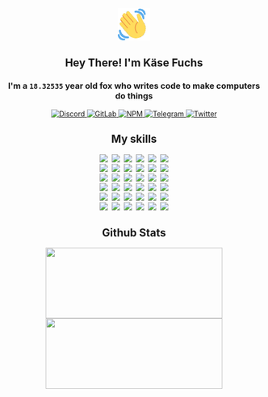 <div><p align=center><img src=./resources/images/wave.gif width=64px height=64px></p><h2 align=center>Hey There! I'm Käse Fuchs</h2><h3 align=center>I'm a <code>18.32535</code> year old fox who writes code to make computers do things</h3><p align=center><a href=https://discord.com/users/507526681125322772><img alt=Discord src="https://img.shields.io/badge/Discord-5865F2?logo=discord&logoColor=white&style=flat-square#56ef2357e5f2666081c9358fdd528db1"> </a><a href=https://gitlab.com/kasefuchs><img alt=GitLab src="https://img.shields.io/badge/GitLab-330F63?logo=gitlab&logoColor=white&style=flat-square#56ef2357e5f2666081c9358fdd528db1"> </a><a href=https://npmjs.com/~kasefuchs><img alt=NPM src="https://img.shields.io/badge/NPM-CB3837?logo=npm&logoColor=white&style=flat-square#56ef2357e5f2666081c9358fdd528db1"> </a><a href=https://t.me/kasefuchs><img alt=Telegram src="https://img.shields.io/badge/Telegram-2CA5E0?logo=telegram&logoColor=white&style=flat-square#56ef2357e5f2666081c9358fdd528db1"> </a><a href=https://twitter.com/kasefuchs><img alt=Twitter src="https://img.shields.io/badge/Twitter-1DA1F2?logo=twitter&logoColor=white&style=flat-square#56ef2357e5f2666081c9358fdd528db1"></a></p><h2 align=center>My skills</h2><p align=center><a href=https://aws.amazon.com/ ><picture><source srcset="https://skillicons.dev/icons?i=aws&theme=dark#56ef2357e5f2666081c9358fdd528db1" media="(prefers-color-scheme: dark)"><source srcset="https://skillicons.dev/icons?i=aws&theme=light#56ef2357e5f2666081c9358fdd528db1" media="(prefers-color-scheme: light), (prefers-color-scheme: no-preference)"><img src="https://skillicons.dev/icons?i=aws&theme=light#56ef2357e5f2666081c9358fdd528db1"></picture></a>&nbsp;&nbsp;<a href=https://en.wikipedia.org/wiki/Bash_(Unix_shell)><picture><source srcset="https://skillicons.dev/icons?i=bash&theme=dark#56ef2357e5f2666081c9358fdd528db1" media="(prefers-color-scheme: dark)"><source srcset="https://skillicons.dev/icons?i=bash&theme=light#56ef2357e5f2666081c9358fdd528db1" media="(prefers-color-scheme: light), (prefers-color-scheme: no-preference)"><img src="https://skillicons.dev/icons?i=bash&theme=light#56ef2357e5f2666081c9358fdd528db1"></picture></a>&nbsp;&nbsp;<a href=https://discord.com/developers/docs><picture><source srcset="https://skillicons.dev/icons?i=bots&theme=dark#56ef2357e5f2666081c9358fdd528db1" media="(prefers-color-scheme: dark)"><source srcset="https://skillicons.dev/icons?i=bots&theme=light#56ef2357e5f2666081c9358fdd528db1" media="(prefers-color-scheme: light), (prefers-color-scheme: no-preference)"><img src="https://skillicons.dev/icons?i=bots&theme=light#56ef2357e5f2666081c9358fdd528db1"></picture></a>&nbsp;&nbsp;<a href=https://www.cloudflare.com/ ><picture><source srcset="https://skillicons.dev/icons?i=cloudflare&theme=dark#56ef2357e5f2666081c9358fdd528db1" media="(prefers-color-scheme: dark)"><source srcset="https://skillicons.dev/icons?i=cloudflare&theme=light#56ef2357e5f2666081c9358fdd528db1" media="(prefers-color-scheme: light), (prefers-color-scheme: no-preference)"><img src="https://skillicons.dev/icons?i=cloudflare&theme=light#56ef2357e5f2666081c9358fdd528db1"></picture></a>&nbsp;&nbsp;<a href=https://en.wikipedia.org/wiki/CSS><picture><source srcset="https://skillicons.dev/icons?i=css&theme=dark#56ef2357e5f2666081c9358fdd528db1" media="(prefers-color-scheme: dark)"><source srcset="https://skillicons.dev/icons?i=css&theme=light#56ef2357e5f2666081c9358fdd528db1" media="(prefers-color-scheme: light), (prefers-color-scheme: no-preference)"><img src="https://skillicons.dev/icons?i=css&theme=light#56ef2357e5f2666081c9358fdd528db1"></picture></a>&nbsp;&nbsp;<a href=https://www.docker.com/ ><picture><source srcset="https://skillicons.dev/icons?i=docker&theme=dark#56ef2357e5f2666081c9358fdd528db1" media="(prefers-color-scheme: dark)"><source srcset="https://skillicons.dev/icons?i=docker&theme=light#56ef2357e5f2666081c9358fdd528db1" media="(prefers-color-scheme: light), (prefers-color-scheme: no-preference)"><img src="https://skillicons.dev/icons?i=docker&theme=light#56ef2357e5f2666081c9358fdd528db1"></picture></a><br><a href=https://www.electronjs.org/ ><picture><source srcset="https://skillicons.dev/icons?i=electron&theme=dark#56ef2357e5f2666081c9358fdd528db1" media="(prefers-color-scheme: dark)"><source srcset="https://skillicons.dev/icons?i=electron&theme=light#56ef2357e5f2666081c9358fdd528db1" media="(prefers-color-scheme: light), (prefers-color-scheme: no-preference)"><img src="https://skillicons.dev/icons?i=electron&theme=light#56ef2357e5f2666081c9358fdd528db1"></picture></a>&nbsp;&nbsp;<a href=https://expressjs.com/ ><picture><source srcset="https://skillicons.dev/icons?i=express&theme=dark#56ef2357e5f2666081c9358fdd528db1" media="(prefers-color-scheme: dark)"><source srcset="https://skillicons.dev/icons?i=express&theme=light#56ef2357e5f2666081c9358fdd528db1" media="(prefers-color-scheme: light), (prefers-color-scheme: no-preference)"><img src="https://skillicons.dev/icons?i=express&theme=light#56ef2357e5f2666081c9358fdd528db1"></picture></a>&nbsp;&nbsp;<a href=https://www.figma.com/ ><picture><source srcset="https://skillicons.dev/icons?i=figma&theme=dark#56ef2357e5f2666081c9358fdd528db1" media="(prefers-color-scheme: dark)"><source srcset="https://skillicons.dev/icons?i=figma&theme=light#56ef2357e5f2666081c9358fdd528db1" media="(prefers-color-scheme: light), (prefers-color-scheme: no-preference)"><img src="https://skillicons.dev/icons?i=figma&theme=light#56ef2357e5f2666081c9358fdd528db1"></picture></a>&nbsp;&nbsp;<a href=https://firebase.google.com/ ><picture><source srcset="https://skillicons.dev/icons?i=firebase&theme=dark#56ef2357e5f2666081c9358fdd528db1" media="(prefers-color-scheme: dark)"><source srcset="https://skillicons.dev/icons?i=firebase&theme=light#56ef2357e5f2666081c9358fdd528db1" media="(prefers-color-scheme: light), (prefers-color-scheme: no-preference)"><img src="https://skillicons.dev/icons?i=firebase&theme=light#56ef2357e5f2666081c9358fdd528db1"></picture></a>&nbsp;&nbsp;<a href=https://flask.palletsprojects.com/ ><picture><source srcset="https://skillicons.dev/icons?i=flask&theme=dark#56ef2357e5f2666081c9358fdd528db1" media="(prefers-color-scheme: dark)"><source srcset="https://skillicons.dev/icons?i=flask&theme=light#56ef2357e5f2666081c9358fdd528db1" media="(prefers-color-scheme: light), (prefers-color-scheme: no-preference)"><img src="https://skillicons.dev/icons?i=flask&theme=light#56ef2357e5f2666081c9358fdd528db1"></picture></a>&nbsp;&nbsp;<a href=https://cloud.google.com/ ><picture><source srcset="https://skillicons.dev/icons?i=gcp&theme=dark#56ef2357e5f2666081c9358fdd528db1" media="(prefers-color-scheme: dark)"><source srcset="https://skillicons.dev/icons?i=gcp&theme=light#56ef2357e5f2666081c9358fdd528db1" media="(prefers-color-scheme: light), (prefers-color-scheme: no-preference)"><img src="https://skillicons.dev/icons?i=gcp&theme=light#56ef2357e5f2666081c9358fdd528db1"></picture></a><br><a href=https://git-scm.com/ ><picture><source srcset="https://skillicons.dev/icons?i=git&theme=dark#56ef2357e5f2666081c9358fdd528db1" media="(prefers-color-scheme: dark)"><source srcset="https://skillicons.dev/icons?i=git&theme=light#56ef2357e5f2666081c9358fdd528db1" media="(prefers-color-scheme: light), (prefers-color-scheme: no-preference)"><img src="https://skillicons.dev/icons?i=git&theme=light#56ef2357e5f2666081c9358fdd528db1"></picture></a>&nbsp;&nbsp;<a href=https://github.com/ ><picture><source srcset="https://skillicons.dev/icons?i=github&theme=dark#56ef2357e5f2666081c9358fdd528db1" media="(prefers-color-scheme: dark)"><source srcset="https://skillicons.dev/icons?i=github&theme=light#56ef2357e5f2666081c9358fdd528db1" media="(prefers-color-scheme: light), (prefers-color-scheme: no-preference)"><img src="https://skillicons.dev/icons?i=github&theme=light#56ef2357e5f2666081c9358fdd528db1"></picture></a>&nbsp;&nbsp;<a href=https://gitlab.com/ ><picture><source srcset="https://skillicons.dev/icons?i=gitlab&theme=dark#56ef2357e5f2666081c9358fdd528db1" media="(prefers-color-scheme: dark)"><source srcset="https://skillicons.dev/icons?i=gitlab&theme=light#56ef2357e5f2666081c9358fdd528db1" media="(prefers-color-scheme: light), (prefers-color-scheme: no-preference)"><img src="https://skillicons.dev/icons?i=gitlab&theme=light#56ef2357e5f2666081c9358fdd528db1"></picture></a>&nbsp;&nbsp;<a href=https://www.heroku.com/ ><picture><source srcset="https://skillicons.dev/icons?i=heroku&theme=dark#56ef2357e5f2666081c9358fdd528db1" media="(prefers-color-scheme: dark)"><source srcset="https://skillicons.dev/icons?i=heroku&theme=light#56ef2357e5f2666081c9358fdd528db1" media="(prefers-color-scheme: light), (prefers-color-scheme: no-preference)"><img src="https://skillicons.dev/icons?i=heroku&theme=light#56ef2357e5f2666081c9358fdd528db1"></picture></a>&nbsp;&nbsp;<a href=https://en.wikipedia.org/wiki/HTML><picture><source srcset="https://skillicons.dev/icons?i=html&theme=dark#56ef2357e5f2666081c9358fdd528db1" media="(prefers-color-scheme: dark)"><source srcset="https://skillicons.dev/icons?i=html&theme=light#56ef2357e5f2666081c9358fdd528db1" media="(prefers-color-scheme: light), (prefers-color-scheme: no-preference)"><img src="https://skillicons.dev/icons?i=html&theme=light#56ef2357e5f2666081c9358fdd528db1"></picture></a>&nbsp;&nbsp;<a href=https://en.wikipedia.org/wiki/JavaScript><picture><source srcset="https://skillicons.dev/icons?i=js&theme=dark#56ef2357e5f2666081c9358fdd528db1" media="(prefers-color-scheme: dark)"><source srcset="https://skillicons.dev/icons?i=js&theme=light#56ef2357e5f2666081c9358fdd528db1" media="(prefers-color-scheme: light), (prefers-color-scheme: no-preference)"><img src="https://skillicons.dev/icons?i=js&theme=light#56ef2357e5f2666081c9358fdd528db1"></picture></a><br><a href=https://en.wikipedia.org/wiki/Linux><picture><source srcset="https://skillicons.dev/icons?i=linux&theme=dark#56ef2357e5f2666081c9358fdd528db1" media="(prefers-color-scheme: dark)"><source srcset="https://skillicons.dev/icons?i=linux&theme=light#56ef2357e5f2666081c9358fdd528db1" media="(prefers-color-scheme: light), (prefers-color-scheme: no-preference)"><img src="https://skillicons.dev/icons?i=linux&theme=light#56ef2357e5f2666081c9358fdd528db1"></picture></a>&nbsp;&nbsp;<a href=https://mui.com/ ><picture><source srcset="https://skillicons.dev/icons?i=materialui&theme=dark#56ef2357e5f2666081c9358fdd528db1" media="(prefers-color-scheme: dark)"><source srcset="https://skillicons.dev/icons?i=materialui&theme=light#56ef2357e5f2666081c9358fdd528db1" media="(prefers-color-scheme: light), (prefers-color-scheme: no-preference)"><img src="https://skillicons.dev/icons?i=materialui&theme=light#56ef2357e5f2666081c9358fdd528db1"></picture></a>&nbsp;&nbsp;<a href=https://en.wikipedia.org/wiki/Markdown><picture><source srcset="https://skillicons.dev/icons?i=md&theme=dark#56ef2357e5f2666081c9358fdd528db1" media="(prefers-color-scheme: dark)"><source srcset="https://skillicons.dev/icons?i=md&theme=light#56ef2357e5f2666081c9358fdd528db1" media="(prefers-color-scheme: light), (prefers-color-scheme: no-preference)"><img src="https://skillicons.dev/icons?i=md&theme=light#56ef2357e5f2666081c9358fdd528db1"></picture></a>&nbsp;&nbsp;<a href=https://www.mongodb.com/ ><picture><source srcset="https://skillicons.dev/icons?i=mongodb&theme=dark#56ef2357e5f2666081c9358fdd528db1" media="(prefers-color-scheme: dark)"><source srcset="https://skillicons.dev/icons?i=mongodb&theme=light#56ef2357e5f2666081c9358fdd528db1" media="(prefers-color-scheme: light), (prefers-color-scheme: no-preference)"><img src="https://skillicons.dev/icons?i=mongodb&theme=light#56ef2357e5f2666081c9358fdd528db1"></picture></a>&nbsp;&nbsp;<a href=https://www.mysql.com/ ><picture><source srcset="https://skillicons.dev/icons?i=mysql&theme=dark#56ef2357e5f2666081c9358fdd528db1" media="(prefers-color-scheme: dark)"><source srcset="https://skillicons.dev/icons?i=mysql&theme=light#56ef2357e5f2666081c9358fdd528db1" media="(prefers-color-scheme: light), (prefers-color-scheme: no-preference)"><img src="https://skillicons.dev/icons?i=mysql&theme=light#56ef2357e5f2666081c9358fdd528db1"></picture></a>&nbsp;&nbsp;<a href=https://nextjs.org/ ><picture><source srcset="https://skillicons.dev/icons?i=nextjs&theme=dark#56ef2357e5f2666081c9358fdd528db1" media="(prefers-color-scheme: dark)"><source srcset="https://skillicons.dev/icons?i=nextjs&theme=light#56ef2357e5f2666081c9358fdd528db1" media="(prefers-color-scheme: light), (prefers-color-scheme: no-preference)"><img src="https://skillicons.dev/icons?i=nextjs&theme=light#56ef2357e5f2666081c9358fdd528db1"></picture></a><br><a href=https://nodejs.org/en/ ><picture><source srcset="https://skillicons.dev/icons?i=nodejs&theme=dark#56ef2357e5f2666081c9358fdd528db1" media="(prefers-color-scheme: dark)"><source srcset="https://skillicons.dev/icons?i=nodejs&theme=light#56ef2357e5f2666081c9358fdd528db1" media="(prefers-color-scheme: light), (prefers-color-scheme: no-preference)"><img src="https://skillicons.dev/icons?i=nodejs&theme=light#56ef2357e5f2666081c9358fdd528db1"></picture></a>&nbsp;&nbsp;<a href=https://www.postgresql.org/ ><picture><source srcset="https://skillicons.dev/icons?i=postgres&theme=dark#56ef2357e5f2666081c9358fdd528db1" media="(prefers-color-scheme: dark)"><source srcset="https://skillicons.dev/icons?i=postgres&theme=light#56ef2357e5f2666081c9358fdd528db1" media="(prefers-color-scheme: light), (prefers-color-scheme: no-preference)"><img src="https://skillicons.dev/icons?i=postgres&theme=light#56ef2357e5f2666081c9358fdd528db1"></picture></a>&nbsp;&nbsp;<a href=https://learn.microsoft.com/en-us/powershell/ ><picture><source srcset="https://skillicons.dev/icons?i=powershell&theme=dark#56ef2357e5f2666081c9358fdd528db1" media="(prefers-color-scheme: dark)"><source srcset="https://skillicons.dev/icons?i=powershell&theme=light#56ef2357e5f2666081c9358fdd528db1" media="(prefers-color-scheme: light), (prefers-color-scheme: no-preference)"><img src="https://skillicons.dev/icons?i=powershell&theme=light#56ef2357e5f2666081c9358fdd528db1"></picture></a>&nbsp;&nbsp;<a href=https://www.python.org/ ><picture><source srcset="https://skillicons.dev/icons?i=py&theme=dark#56ef2357e5f2666081c9358fdd528db1" media="(prefers-color-scheme: dark)"><source srcset="https://skillicons.dev/icons?i=py&theme=light#56ef2357e5f2666081c9358fdd528db1" media="(prefers-color-scheme: light), (prefers-color-scheme: no-preference)"><img src="https://skillicons.dev/icons?i=py&theme=light#56ef2357e5f2666081c9358fdd528db1"></picture></a>&nbsp;&nbsp;<a href=https://www.raspberrypi.org/ ><picture><source srcset="https://skillicons.dev/icons?i=raspberrypi&theme=dark#56ef2357e5f2666081c9358fdd528db1" media="(prefers-color-scheme: dark)"><source srcset="https://skillicons.dev/icons?i=raspberrypi&theme=light#56ef2357e5f2666081c9358fdd528db1" media="(prefers-color-scheme: light), (prefers-color-scheme: no-preference)"><img src="https://skillicons.dev/icons?i=raspberrypi&theme=light#56ef2357e5f2666081c9358fdd528db1"></picture></a>&nbsp;&nbsp;<a href=https://reactjs.org/ ><picture><source srcset="https://skillicons.dev/icons?i=react&theme=dark#56ef2357e5f2666081c9358fdd528db1" media="(prefers-color-scheme: dark)"><source srcset="https://skillicons.dev/icons?i=react&theme=light#56ef2357e5f2666081c9358fdd528db1" media="(prefers-color-scheme: light), (prefers-color-scheme: no-preference)"><img src="https://skillicons.dev/icons?i=react&theme=light#56ef2357e5f2666081c9358fdd528db1"></picture></a><br><a href=https://redux.js.org/ ><picture><source srcset="https://skillicons.dev/icons?i=redux&theme=dark#56ef2357e5f2666081c9358fdd528db1" media="(prefers-color-scheme: dark)"><source srcset="https://skillicons.dev/icons?i=redux&theme=light#56ef2357e5f2666081c9358fdd528db1" media="(prefers-color-scheme: light), (prefers-color-scheme: no-preference)"><img src="https://skillicons.dev/icons?i=redux&theme=light#56ef2357e5f2666081c9358fdd528db1"></picture></a>&nbsp;&nbsp;<a href=https://en.wikipedia.org/wiki/Regular_expression><picture><source srcset="https://skillicons.dev/icons?i=regex&theme=dark#56ef2357e5f2666081c9358fdd528db1" media="(prefers-color-scheme: dark)"><source srcset="https://skillicons.dev/icons?i=regex&theme=light#56ef2357e5f2666081c9358fdd528db1" media="(prefers-color-scheme: light), (prefers-color-scheme: no-preference)"><img src="https://skillicons.dev/icons?i=regex&theme=light#56ef2357e5f2666081c9358fdd528db1"></picture></a>&nbsp;&nbsp;<a href=https://en.wikipedia.org/wiki/Sass_(stylesheet_language)><picture><source srcset="https://skillicons.dev/icons?i=sass&theme=dark#56ef2357e5f2666081c9358fdd528db1" media="(prefers-color-scheme: dark)"><source srcset="https://skillicons.dev/icons?i=sass&theme=light#56ef2357e5f2666081c9358fdd528db1" media="(prefers-color-scheme: light), (prefers-color-scheme: no-preference)"><img src="https://skillicons.dev/icons?i=sass&theme=light#56ef2357e5f2666081c9358fdd528db1"></picture></a>&nbsp;&nbsp;<a href=https://www.typescriptlang.org/ ><picture><source srcset="https://skillicons.dev/icons?i=ts&theme=dark#56ef2357e5f2666081c9358fdd528db1" media="(prefers-color-scheme: dark)"><source srcset="https://skillicons.dev/icons?i=ts&theme=light#56ef2357e5f2666081c9358fdd528db1" media="(prefers-color-scheme: light), (prefers-color-scheme: no-preference)"><img src="https://skillicons.dev/icons?i=ts&theme=light#56ef2357e5f2666081c9358fdd528db1"></picture></a>&nbsp;&nbsp;<a href=https://unity.com/ ><picture><source srcset="https://skillicons.dev/icons?i=unity&theme=dark#56ef2357e5f2666081c9358fdd528db1" media="(prefers-color-scheme: dark)"><source srcset="https://skillicons.dev/icons?i=unity&theme=light#56ef2357e5f2666081c9358fdd528db1" media="(prefers-color-scheme: light), (prefers-color-scheme: no-preference)"><img src="https://skillicons.dev/icons?i=unity&theme=light#56ef2357e5f2666081c9358fdd528db1"></picture></a>&nbsp;&nbsp;<a href=https://workers.cloudflare.com/ ><picture><source srcset="https://skillicons.dev/icons?i=workers&theme=dark#56ef2357e5f2666081c9358fdd528db1" media="(prefers-color-scheme: dark)"><source srcset="https://skillicons.dev/icons?i=workers&theme=light#56ef2357e5f2666081c9358fdd528db1" media="(prefers-color-scheme: light), (prefers-color-scheme: no-preference)"><img src="https://skillicons.dev/icons?i=workers&theme=light#56ef2357e5f2666081c9358fdd528db1"></picture></a><br></p><h2 align=center>Github Stats</h2><p align=center><picture><source srcset="https://github-readme-stats-kasefuchs.vercel.app/api/?count_private=true&hide_border=true&hide_rank=true&line_height=20&hide_title=true&username=Kasefuchs&theme=dark#56ef2357e5f2666081c9358fdd528db1" media="(prefers-color-scheme: dark)"><source srcset="https://github-readme-stats-kasefuchs.vercel.app/api/?count_private=true&hide_border=true&hide_rank=true&line_height=20&hide_title=true&username=Kasefuchs&theme=light#56ef2357e5f2666081c9358fdd528db1" media="(prefers-color-scheme: light), (prefers-color-scheme: no-preference)"><img align=middle width=350 height=140 src="https://github-readme-stats-kasefuchs.vercel.app/api/?count_private=true&hide_border=true&hide_rank=true&line_height=20&hide_title=true&username=Kasefuchs&theme=light#56ef2357e5f2666081c9358fdd528db1"></picture><picture><source srcset="https://github-readme-stats-kasefuchs.vercel.app/api/top-langs/?count_private=true&hide_border=true&layout=compact&username=Kasefuchs&theme=dark#56ef2357e5f2666081c9358fdd528db1" media="(prefers-color-scheme: dark)"><source srcset="https://github-readme-stats-kasefuchs.vercel.app/api/top-langs/?count_private=true&hide_border=true&layout=compact&username=Kasefuchs&theme=light#56ef2357e5f2666081c9358fdd528db1" media="(prefers-color-scheme: light), (prefers-color-scheme: no-preference)"><img align=middle width=350 height=140 src="https://github-readme-stats-kasefuchs.vercel.app/api/top-langs/?count_private=true&hide_border=true&layout=compact&username=Kasefuchs&theme=light#56ef2357e5f2666081c9358fdd528db1"></picture></p><img src="https://hit.yhype.me/github/profile?user_id=64592097#56ef2357e5f2666081c9358fdd528db1" alt=""></div>